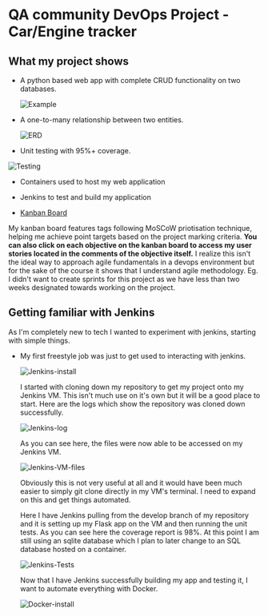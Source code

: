 # QA community DevOps Project - Car/Engine tracker

## What my project shows

* A python based web app with complete CRUD functionality on two databases. 

  ![Example](https://i.ibb.co/Yyg7WqR/Project-example.png)
* A one-to-many relationship between two entities.

  ![ERD](https://i.ibb.co/RYcYBz3/ERD-first.png)
* Unit testing with 95%+ coverage. 

![Testing](https://i.ibb.co/C8J4y93/Test-coverage.png)
* Containers used to host my web application
* Jenkins to test and build my application

* [Kanban Board](https://github.com/users/GooeyG/projects/1/views/1)

My kanban board features tags following MoSCoW priotisation technique, helping me achieve point targets based on the project marking criteria.
**You can also click on each objective on the kanban board to access my user stories located in the comments of the objective itself.**
I realize this isn't the ideal way to approach agile fundamentals in a devops environment but for the sake of the course it shows that I understand agile methodology. Eg. I didn't want to create sprints for this project as we have less than two weeks designated towards working on the project.
 
## Getting familiar with Jenkins

As I'm completely new to tech I wanted to experiment with jenkins, starting with simple things.

* My first freestyle job was just to get used to interacting with jenkins.

  ![Jenkins-install](https://i.ibb.co/ysQ51TR/Installing-Jenkins.png)

  I started with cloning down my repository to get my project onto my Jenkins VM. This isn't much use on it's own but it will be a good place to start. Here are the logs which show the repository was cloned down successfully.

  ![Jenkins-log](https://i.ibb.co/DK6Qxxc/Jenkins-clone-github.png)

  As you can see here, the files were now able to be accessed on my Jenkins VM.

  ![Jenkins-VM-files](https://i.ibb.co/znfpsC5/Jenkins-clone-confirmed.png)

  Obviously this is not very useful at all and it would have been much easier to simply git clone directly in my VM's terminal. I need to expand on this and get things automated.

  Here I have Jenkins pulling from the develop branch of my repository and it is setting up my Flask app on the VM and then running the unit tests. As you can see here the coverage report is 98%. At this point I am still using an sqlite database which I plan to later change to an SQL database hosted on a container.

  ![Jenkins-Tests](https://i.imgur.com/PgA0UZg.png)

   Now that I have Jenkins successfully building my app and testing it, I want to automate everything with Docker.

  ![Docker-install](https://i.ibb.co/HPh4t5g/Docker-installation.png)
